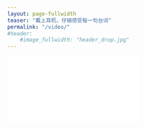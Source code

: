 ```yaml
---
layout: page-fullwidth
teaser: "戴上耳机，仔细感受每一句台词"
permalink: "/video/"
#header:
    #image_fullwidth: "header_drop.jpg"
---
```



<iframe src="//player.bilibili.com/player.html?aid=508867519&bvid=BV1Ju41197aw&cid=500750736&page=1" scrolling="no" border="0" frameborder="no" framespacing="0" allowfullscreen="true"> </iframe>

